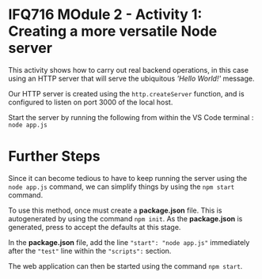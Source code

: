 # IFQ716 MOdule 2 - Activity 1: Creating a more versatile Node server

This activity shows how to carry out real backend operations, in this case using an HTTP server that will serve the ubiquitous *'Hello World!'* message.

Our HTTP server is created using the `http.createServer` function, and is configured to listen on port 3000 of the local host.

Start the server by running the following from within the VS Code terminal : `node app.js`

# Further Steps

Since it can become tedious to have to keep running the server using the `node app.js` command, we can simplify things by using the `npm start` command.

To use this method, once must create a **package.json** file.  This is autogenerated by using the command `npm init`.  As the **package.json** is generated, press <Enter> to accept the defaults at this stage.

In the **package.json** file, add the line `"start": "node app.js"` immediately after the `"test"` line within the `"scripts":` section.

The web application can then be started using the command `npm start`.
